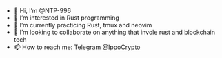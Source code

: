 - 👋 Hi, I’m @NTP-996
- 👀 I’m interested in Rust programming
- 🌱 I’m currently practicing Rust, tmux and neovim
- 💞️ I’m looking to collaborate on anything that invole rust and blockchain tech
- 📫 How to reach me: Telegram [@IppoCrypto](https://t.me/IppoCrypto)

<!---
NTP-996/NTP-996 is a ✨ special ✨ repository because its `README.md` (this file) appears on your GitHub profile.
You can click the Preview link to take a look at your changes.
--->
